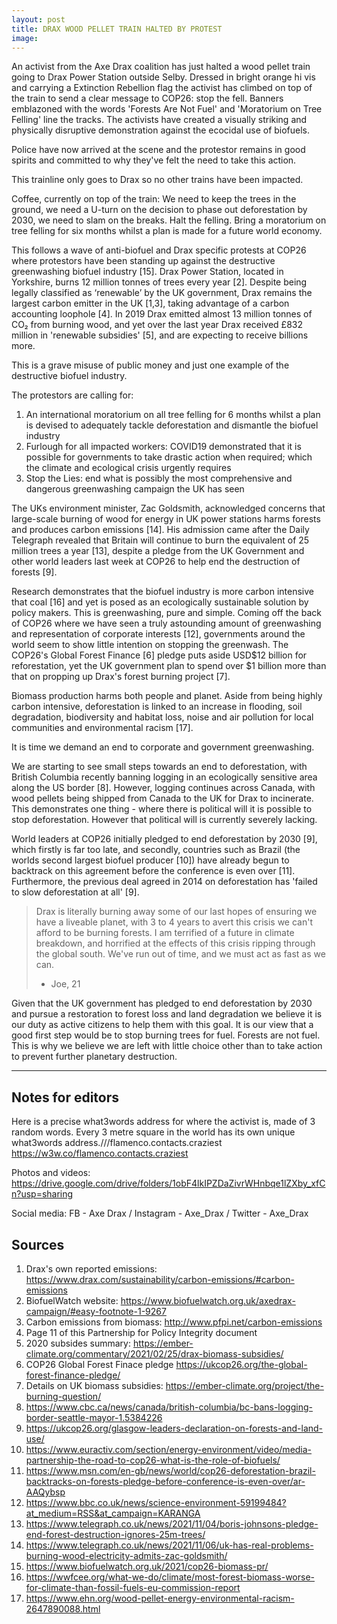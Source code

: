 ```yaml
---
layout: post
title: DRAX WOOD PELLET TRAIN HALTED BY PROTEST
image: 
---
```

An activist from the Axe Drax coalition has just halted a wood pellet train going to Drax Power Station outside Selby. Dressed in bright orange hi vis and carrying a Extinction Rebellion flag the activist has climbed on top of the train to send a clear message to COP26: stop the fell. Banners emblazoned with the words 'Forests Are Not Fuel' and 'Moratorium on Tree Felling' line the tracks. The activists have created a visually striking and physically disruptive demonstration against the ecocidal use of biofuels.

Police have now arrived at the scene and the protestor remains in good spirits and committed to why they've felt the need to take this action.

This trainline only goes to Drax so no other trains have been impacted.

Coffee, currently on top of the train: We need to keep the trees in the ground, we need a U-turn on the decision to phase out deforestation by 2030, we need to slam on the breaks. Halt the felling. Bring a moratorium on tree felling for six months whilst a plan is made for a future world economy.

This follows a wave of anti-biofuel and Drax specific protests at COP26 where protestors have been standing up against the destructive greenwashing biofuel industry [15]. Drax Power Station, located in Yorkshire, burns 12 million tonnes of trees every year [2]. Despite being legally classified as ‘renewable’ by the UK government, Drax remains the largest carbon emitter in the UK [1,3], taking advantage of a carbon accounting loophole [4]. In 2019 Drax emitted almost 13 million tonnes of CO₂ from burning wood, and yet over the last year Drax received £832 million in 'renewable subsidies' [5], and are expecting to receive billions more.

This is a grave misuse of public money and just one example of the destructive biofuel industry.

The protestors are calling for:

1. An international moratorium on all tree felling for 6 months whilst a plan is devised to adequately tackle deforestation and dismantle the biofuel industry
2. Furlough for all impacted workers: COVID19 demonstrated that it is possible for governments to take drastic action when required; which the climate and ecological crisis urgently requires
3. Stop the Lies: end what is possibly the most comprehensive and dangerous greenwashing campaign the UK has seen

The UKs environment minister, Zac Goldsmith, acknowledged concerns that large-scale burning of wood for energy in UK power stations harms forests and produces carbon emissions [14]. His admission came after the Daily Telegraph revealed that Britain will continue to burn the equivalent of 25 million trees a year [13], despite a pledge from the UK Government and other world leaders last week at COP26 to help end the destruction of forests [9].

Research demonstrates that the biofuel industry is more carbon intensive that coal [16] and yet is posed as an ecologically sustainable solution by policy makers. This is greenwashing, pure and simple. Coming off the back of COP26 where we have seen a truly astounding amount of greenwashing and representation of corporate interests [12], governments around the world seem to show little intention on stopping the greenwash. The COP26's Global Forest Finance [6] pledge puts aside USD$12 billion for reforestation, yet the UK government plan to spend over $1 billion more than that on propping up Drax's forest burning project [7].

Biomass production harms both people and planet. Aside from being highly carbon intensive, deforestation is linked to an increase in flooding, soil degradation, biodiversity and habitat loss, noise and air pollution for local communities and environmental racism [17].

It is time we demand an end to corporate and government greenwashing.

We are starting to see small steps towards an end to deforestation, with British Columbia recently banning logging in an ecologically sensitive area along the US border [8]. However, logging continues across Canada, with wood pellets being shipped from Canada to the UK for Drax to incinerate. This demonstrates one thing - where there is political will it is possible to stop deforestation. However that political will is currently severely lacking.

World leaders at COP26 initially pledged to end deforestation by 2030 [9], which firstly is far too late, and secondly, countries such as Brazil (the worlds second largest biofuel producer [10]) have already begun to backtrack on this agreement before the conference is even over [11]. Furthermore, the previous deal agreed in 2014 on deforestation has 'failed to slow deforestation at all' [9].

> Drax is literally burning away some of our last hopes of ensuring we have a liveable planet, with 3 to 4 years to avert this crisis we can't afford to be burning forests. I am terrified of a future in climate breakdown, and horrified at the effects of this crisis ripping through the global south. We've run out of time, and we must act as fast as we can.
>- Joe, 21

Given that the UK government has pledged to end deforestation by 2030 and pursue a restoration to forest loss and land degradation we believe it is our duty as active citizens to help them with this goal. It is our view that a good first step would be to stop burning trees for fuel. Forests are not fuel. This is why we believe we are left with little choice other than to take action to prevent further planetary destruction.

---

## Notes for editors

Here is a precise what3words address for where the activist is, made of 3 random words. Every 3 metre square in the world has its own unique what3words address.///flamenco.contacts.craziest
https://w3w.co/flamenco.contacts.craziest

Photos and videos: https://drive.google.com/drive/folders/1obF4lkIPZDaZivrWHnbqe1lZXby_xfCn?usp=sharing

Social media: FB - Axe Drax / Instagram - Axe_Drax / Twitter - Axe_Drax

## Sources

1. Drax's own reported emissions: https://www.drax.com/sustainability/carbon-emissions/#carbon-emissions
1. BiofuelWatch website: https://www.biofuelwatch.org.uk/axedrax-campaign/#easy-footnote-1-9267
1. Carbon emissions from biomass: http://www.pfpi.net/carbon-emissions
1. Page 11 of this Partnership for Policy Integrity document
1. 2020 subsides summary: https://ember-climate.org/commentary/2021/02/25/drax-biomass-subsidies/
1. COP26 Global Forest Finace pledge https://ukcop26.org/the-global-forest-finance-pledge/
1. Details on UK biomass subsidies: https://ember-climate.org/project/the-burning-question/
1. https://www.cbc.ca/news/canada/british-columbia/bc-bans-logging-border-seattle-mayor-1.5384226
1. https://ukcop26.org/glasgow-leaders-declaration-on-forests-and-land-use/
1. https://www.euractiv.com/section/energy-environment/video/media-partnership-the-road-to-cop26-what-is-the-role-of-biofuels/
1. https://www.msn.com/en-gb/news/world/cop26-deforestation-brazil-backtracks-on-forests-pledge-before-conference-is-even-over/ar-AAQybsp
1. https://www.bbc.co.uk/news/science-environment-59199484?at_medium=RSS&at_campaign=KARANGA
1. https://www.telegraph.co.uk/news/2021/11/04/boris-johnsons-pledge-end-forest-destruction-ignores-25m-trees/
1. https://www.telegraph.co.uk/news/2021/11/06/uk-has-real-problems-burning-wood-electricity-admits-zac-goldsmith/
1. https://www.biofuelwatch.org.uk/2021/cop26-biomass-pr/
1. https://wwfcee.org/what-we-do/climate/most-forest-biomass-worse-for-climate-than-fossil-fuels-eu-commission-report
1. https://www.ehn.org/wood-pellet-energy-environmental-racism-2647890088.html
